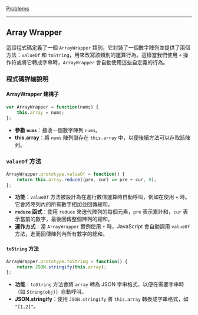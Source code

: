 [Problems](https://leetcode.com/problems/array-wrapper/?envType=study-plan-v2&envId=30-days-of-javascript)

---

## Array Wrapper

這段程式碼定義了一個 `ArrayWrapper` 類別，它封裝了一個數字陣列並提供了兩個方法：`valueOf` 和 `toString`，用來改寫該類別的運算行為。這樣當我們使用 `+` 操作符或將它轉成字串時，`ArrayWrapper` 會自動使用這些自定義的行為。

### 程式碼詳細說明

#### ArrayWrapper 建構子
```javascript
var ArrayWrapper = function(nums) {
    this.array = nums;
};
```
- **參數 `nums`**：接收一個數字陣列 `nums`。
- **this.array**：將 `nums` 陣列儲存在 `this.array` 中，以便後續方法可以存取該陣列。

### `valueOf` 方法
```javascript
ArrayWrapper.prototype.valueOf = function() {
    return this.array.reduce((pre, cur) => pre + cur, 0);
};
```
- **功能**：`valueOf` 方法被設計為在進行數值運算時自動呼叫，例如在使用 `+` 時。它會將陣列內的所有數字相加並回傳總和。
- **`reduce` 函式**：使用 `reduce` 來迭代陣列的每個元素，`pre` 表示累計和，`cur` 表示當前的數字，最後回傳整個陣列的總和。
- **運作方式**：當 `ArrayWrapper` 實例使用 `+` 時，JavaScript 會自動調用 `valueOf` 方法，進而回傳陣列內所有數字的總和。

#### `toString` 方法
```javascript
ArrayWrapper.prototype.toString = function() {
    return JSON.stringify(this.array);
};
```
- **功能**：`toString` 方法會將 `array` 轉為 JSON 字串格式，以便在需要字串時（如 `String(obj)`）自動呼叫。
- **JSON.stringify**：使用 `JSON.stringify` 將 `this.array` 轉換成字串格式，如 `"[1,2]"`。